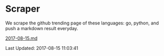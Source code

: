 # Scraper

We scrape the github trending page of these languages: go, python, and push a markdown result everyday.

[2017-08-15.md](https://github.com/borays/Scraper/blob/master/2017-08-15.md)

Last Updated: 2017-08-15 11:03:41